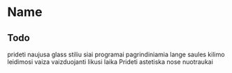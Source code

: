 # Name
## Todo
prideti naujusa glass stiliu siai programai
pagrindiniamia lange saules kilimo leidimosi vaiza vaizduojanti likusi laika
Prideti astetiska nose nuotraukai